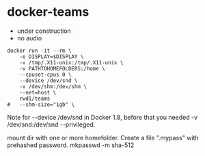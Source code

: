 # docker-teams

* under construction
* no audio



```
docker run -it --rm \
    -e DISPLAY=$DISPLAY \
    -v /tmp/.X11-unix:/tmp/.X11-unix \
    -v PATHTOHOMEFOLDERS:/home \
    --cpuset-cpus 0 \
    --device /dev/snd \
    -v /dev/shm:/dev/shm \
    --net=host \
	rwd1/teams
#	--shm-size="1gb" \

```



Note  for --device /dev/snd in Docker 1.8, before that you needed -v /dev/snd:/dev/snd --privileged.


mount dir with one or more homefolder. 
Create a file ".mypass" with prehashed password. 
mkpasswd -m sha-512
